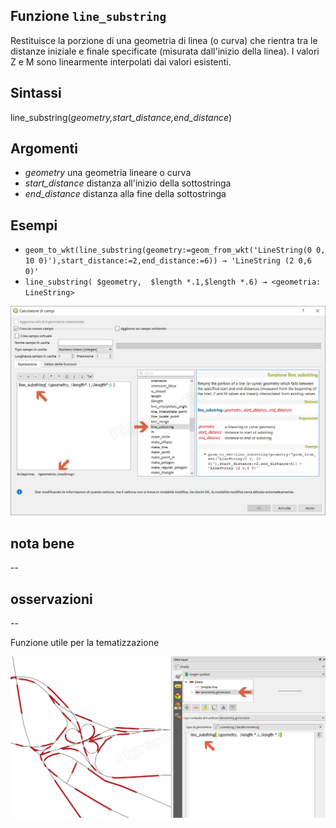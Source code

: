 ## Funzione `line_substring`

Restituisce la porzione di una geometria di linea (o curva) che rientra tra le distanze iniziale e finale specificate (misurata dall'inizio della linea). I valori Z e M sono linearmente interpolati dai valori esistenti.

## Sintassi

line_substring(_geometry,start_distance,end_distance_)

## Argomenti

* _geometry_ una geometria lineare o curva
* _start_distance_ distanza all'inizio della sottostringa
* _end_distance_ distanza alla fine della sottostringa

## Esempi

* `geom_to_wkt(line_substring(geometry:=geom_from_wkt('LineString(0 0, 10 0)'),start_distance:=2,end_distance:=6)) → 'LineString (2 0,6 0)'`
* `line_substring( $geometry,  $length *.1,$length *.6) → <geometria: LineString>`

![](/img/geometria/line_substring/line_substring1.png)

## nota bene

--

## osservazioni

--

Funzione utile per la tematizzazione

![](/img/geometria/line_substring/line_substring2.png)